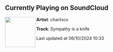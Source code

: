 ## Currently Playing on SoundCloud

[<img align="left" width="100" src="https://i1.sndcdn.com/artworks-mgkVTgImZOgp-0-t500x500.jpg">](https://soundcloud.com/charlixcx/sympathy-is-a-knife)

**Artist**: charlixcx 

**Track**: Sympathy is a knife

Last updated at 06/10/2024 10:33
